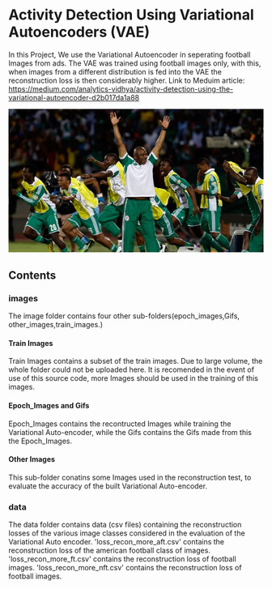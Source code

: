 # Activity Detection Using Variational Autoencoders (VAE)

In this Project, We use the Variational Autoencoder in seperating football Images from ads. The VAE was trained using football images only, with this, when images from a different distribution is fed into the VAE the reconstruction loss is then considerably higher. Link to Meduim article: https://medium.com/analytics-vidhya/activity-detection-using-the-variational-autoencoder-d2b017da1a88


![](./images/other_images/front_page.jpg)


## Contents

### images 

The image folder contains four other sub-folders(epoch_images,Gifs, other_images,train_images.)

#### Train Images
Train Images contains a subset of the train images. Due to large volume, the whole folder could not be uploaded here. It is recomended in the event of use of this source code, more Images should be used in the training of this images.

#### Epoch_Images and Gifs

Epoch_Images contains the recontructed Images while training the Variational Auto-encoder, while the Gifs contains the Gifs made from this the Epoch_Images.

#### Other Images
This sub-folder conatins some Images used in the reconstruction test, to evaluate the accuracy of the built Variational Auto-encoder.

### data
The data folder contains data (csv files) containing the reconstruction losses of the various image classes considered in the evaluation of the Variational Auto encoder. 'loss_recon_more_aft.csv' contains the reconstruction loss of the american football class of images. 'loss_recon_more_ft.csv' contains the reconstruction loss of football images. 'loss_recon_more_nft.csv' contains the reconstruction loss of football images.

